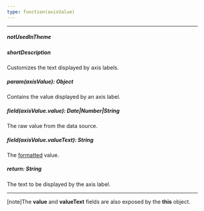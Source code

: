 ```yaml
---
type: function(axisValue)
---
```

---
##### notUsedInTheme

##### shortDescription
Customizes the text displayed by axis labels.

##### param(axisValue): Object
Contains the value displayed by an axis label.

##### field(axisValue.value): Date|Number|String
The raw value from the data source.

##### field(axisValue.valueText): String
The <a href="/Documentation/16_2/ApiReference/Data_Visualization_Widgets/dxChart/Configuration/valueAxis/label/#format">formatted</a> value.

##### return: String
The text to be displayed by the axis label.

---
[note]The **value** and **valueText** fields are also exposed by the **this** object.